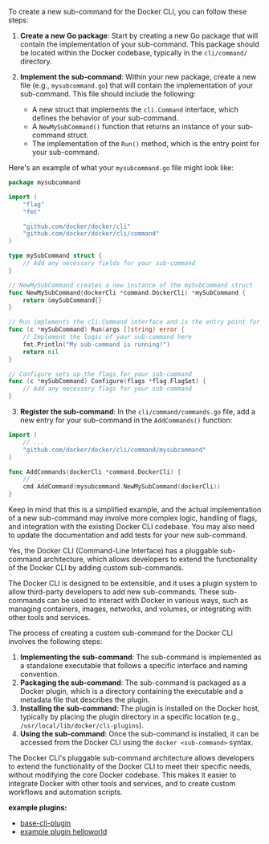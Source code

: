 To create a new sub-command for the Docker CLI, you can follow these steps:

1. **Create a new Go package**: Start by creating a new Go package that will contain the implementation of your sub-command. This package should be located within the Docker codebase, typically in the `cli/command/` directory.

2. **Implement the sub-command**: Within your new package, create a new file (e.g., `mysubcommand.go`) that will contain the implementation of your sub-command. This file should include the following:
   - A new struct that implements the `cli.Command` interface, which defines the behavior of your sub-command.
   - A `NewMySubCommand()` function that returns an instance of your sub-command struct.
   - The implementation of the `Run()` method, which is the entry point for your sub-command.

Here's an example of what your `mysubcommand.go` file might look like:

```go
package mysubcommand

import (
    "flag"
    "fmt"

    "github.com/docker/docker/cli"
    "github.com/docker/docker/cli/command"
)

type mySubCommand struct {
    // Add any necessary fields for your sub-command
}

// NewMySubCommand creates a new instance of the mySubCommand struct
func NewMySubCommand(dockerCli *command.DockerCli) *mySubCommand {
    return &mySubCommand{}
}

// Run implements the cli.Command interface and is the entry point for your sub-command
func (c *mySubCommand) Run(args []string) error {
    // Implement the logic of your sub-command here
    fmt.Println("My sub-command is running!")
    return nil
}

// Configure sets up the flags for your sub-command
func (c *mySubCommand) Configure(flags *flag.FlagSet) {
    // Add any necessary flags for your sub-command
}
```

3. **Register the sub-command**: In the `cli/command/commands.go` file, add a new entry for your sub-command in the `AddCommands()` function:

```go
import (
    // ...
    "github.com/docker/docker/cli/command/mysubcommand"
)

func AddCommands(dockerCli *command.DockerCli) {
    // ...
    cmd.AddCommand(mysubcommand.NewMySubCommand(dockerCli))
}
```

Keep in mind that this is a simplified example, and the actual implementation of a new sub-command may involve more complex logic, handling of flags, and integration with the existing Docker CLI codebase. You may also need to update the documentation and add tests for your new sub-command.

Yes, the Docker CLI (Command-Line Interface) has a pluggable sub-command architecture, which allows developers to extend the functionality of the Docker CLI by adding custom sub-commands.

The Docker CLI is designed to be extensible, and it uses a plugin system to allow third-party developers to add new sub-commands. These sub-commands can be used to interact with Docker in various ways, such as managing containers, images, networks, and volumes, or integrating with other tools and services.

The process of creating a custom sub-command for the Docker CLI involves the following steps:

1. **Implementing the sub-command**: The sub-command is implemented as a standalone executable that follows a specific interface and naming convention.
2. **Packaging the sub-command**: The sub-command is packaged as a Docker plugin, which is a directory containing the executable and a metadata file that describes the plugin.
3. **Installing the sub-command**: The plugin is installed on the Docker host, typically by placing the plugin directory in a specific location (e.g., `/usr/local/lib/docker/cli-plugins`).
4. **Using the sub-command**: Once the sub-command is installed, it can be accessed from the Docker CLI using the `docker <sub-command>` syntax.

The Docker CLI's pluggable sub-command architecture allows developers to extend the functionality of the Docker CLI to meet their specific needs, without modifying the core Docker codebase. This makes it easier to integrate Docker with other tools and services, and to create custom workflows and automation scripts.

**example plugins:** 

* [base-cli-plugin](https://github.com/docker/base-cli-plugin)
* [example plugin helloworld](https://github.com/docker/cli/tree/master/cli-plugins/examples)

